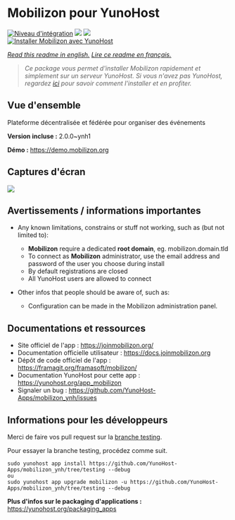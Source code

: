 # Mobilizon pour YunoHost

[![Niveau d'intégration](https://dash.yunohost.org/integration/mobilizon.svg)](https://dash.yunohost.org/appci/app/mobilizon) ![](https://ci-apps.yunohost.org/ci/badges/mobilizon.status.svg) ![](https://ci-apps.yunohost.org/ci/badges/mobilizon.maintain.svg)  
[![Installer Mobilizon avec YunoHost](https://install-app.yunohost.org/install-with-yunohost.svg)](https://install-app.yunohost.org/?app=mobilizon)

*[Read this readme in english.](./README.md)*
*[Lire ce readme en français.](./README_fr.md)*

> *Ce package vous permet d'installer Mobilizon rapidement et simplement sur un serveur YunoHost.
Si vous n'avez pas YunoHost, regardez [ici](https://yunohost.org/#/install) pour savoir comment l'installer et en profiter.*

## Vue d'ensemble

Plateforme décentralisée et fédérée pour organiser des événements

**Version incluse :** 2.0.0~ynh1

**Démo :** https://demo.mobilizon.org

## Captures d'écran

![](./doc/screenshots/screenshot1.jpg)

## Avertissements / informations importantes

* Any known limitations, constrains or stuff not working, such as (but not limited to):
    * **Mobilizon** require a dedicated **root domain**, eg. mobilizon.domain.tld
    * To connect as **Mobilizon** administrator, use the email address and password of the user you choose during install
    * By default registrations are closed
    * All YunoHost users are allowed to connect

* Other infos that people should be aware of, such as:
    * Configuration can be made in the Mobilizon administration panel.

## Documentations et ressources

* Site officiel de l'app : https://joinmobilizon.org/
* Documentation officielle utilisateur : https://docs.joinmobilizon.org
* Dépôt de code officiel de l'app : https://framagit.org/framasoft/mobilizon/
* Documentation YunoHost pour cette app : https://yunohost.org/app_mobilizon
* Signaler un bug : https://github.com/YunoHost-Apps/mobilizon_ynh/issues

## Informations pour les développeurs

Merci de faire vos pull request sur la [branche testing](https://github.com/YunoHost-Apps/mobilizon_ynh/tree/testing).

Pour essayer la branche testing, procédez comme suit.
```
sudo yunohost app install https://github.com/YunoHost-Apps/mobilizon_ynh/tree/testing --debug
ou
sudo yunohost app upgrade mobilizon -u https://github.com/YunoHost-Apps/mobilizon_ynh/tree/testing --debug
```

**Plus d'infos sur le packaging d'applications :** https://yunohost.org/packaging_apps
